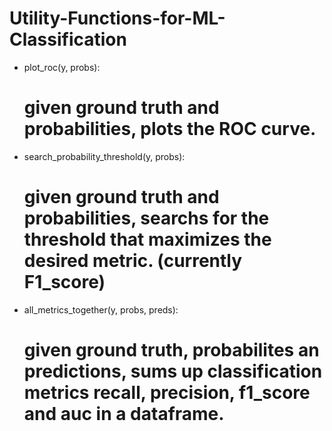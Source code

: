 # Utility-Functions-for-ML-Classification

- plot_roc(y, probs): 
  # given ground truth and probabilities, plots the ROC curve.

- search_probability_threshold(y, probs):
  # given ground truth and probabilities, searchs for the threshold that maximizes the desired metric. (currently F1_score)
  
- all_metrics_together(y, probs, preds):
  # given ground truth, probabilites an predictions, sums up classification metrics recall, precision, f1_score and auc in a dataframe.
